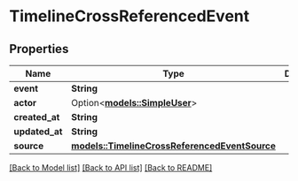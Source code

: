 # TimelineCrossReferencedEvent

## Properties

Name | Type | Description | Notes
------------ | ------------- | ------------- | -------------
**event** | **String** |  | 
**actor** | Option<[**models::SimpleUser**](simple-user.md)> |  | [optional]
**created_at** | **String** |  | 
**updated_at** | **String** |  | 
**source** | [**models::TimelineCrossReferencedEventSource**](timeline_cross_referenced_event_source.md) |  | 

[[Back to Model list]](../README.md#documentation-for-models) [[Back to API list]](../README.md#documentation-for-api-endpoints) [[Back to README]](../README.md)


